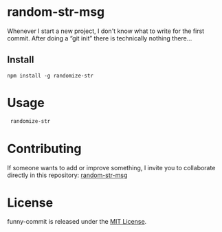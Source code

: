 # random-str-msg

Whenever I start a new project, I don't know what to write for the first commit. After doing a “git init” there is technically nothing there...

## Install

```npm
npm install -g randomize-str
```

# Usage

```bash
 randomize-str
```

# Contributing

If someone wants to add or improve something, I invite you to collaborate directly in this repository: [random-str-msg](https://github.com/gndx/randomize-str)

# License

funny-commit is released under the [MIT License](https://opensource.org/licenses/MIT).
